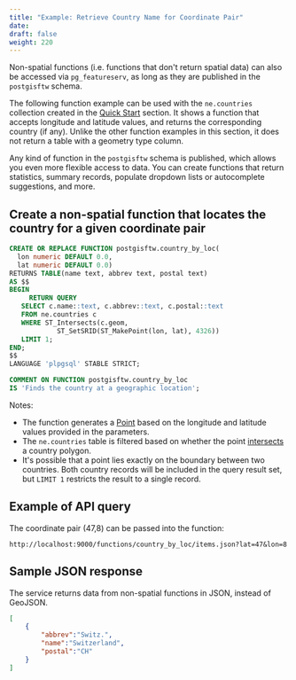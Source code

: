 ```yaml
---
title: "Example: Retrieve Country Name for Coordinate Pair"
date:
draft: false
weight: 220
---
```


Non-spatial functions (i.e. functions that don't return spatial data) can also be accessed via `pg_featureserv`, as long as they are published in the `postgisftw` schema.

The following function example can be used with the `ne.countries` collection created in the [Quick Start](/quickstart/) section. It shows a function that accepts longitude and latitude values, and returns the corresponding country (if any). Unlike the other function examples in this section, it does not return a table with a geometry type column.

Any kind of function in the `postgisftw` schema is published, which allows you even more flexible access to data. You can create functions that return statistics, summary records, populate dropdown lists or autocomplete suggestions, and more.

## Create a non-spatial function that locates the country for a given coordinate pair

```sql
CREATE OR REPLACE FUNCTION postgisftw.country_by_loc(
  lon numeric DEFAULT 0.0,
  lat numeric DEFAULT 0.0)
RETURNS TABLE(name text, abbrev text, postal text)
AS $$
BEGIN
     RETURN QUERY
   SELECT c.name::text, c.abbrev::text, c.postal::text
   FROM ne.countries c
   WHERE ST_Intersects(c.geom,
            ST_SetSRID(ST_MakePoint(lon, lat), 4326))
   LIMIT 1;
END;
$$
LANGUAGE 'plpgsql' STABLE STRICT;

COMMENT ON FUNCTION postgisftw.country_by_loc
IS 'Finds the country at a geographic location';
```

Notes:

* The function generates a [Point](https://postgis.net/docs/ST_MakePoint.html) based on the longitude and latitude values provided in the parameters.
* The `ne.countries` table is filtered based on whether the point [intersects](https://postgis.net/docs/ST_Intersects.html) a country polygon.
* It's possible that a point lies exactly on the boundary between two countries. Both country records will be included in the query result set, but `LIMIT 1` restricts the result to a single record. 

## Example of API query

The coordinate pair (47,8) can be passed into the function:

`http://localhost:9000/functions/country_by_loc/items.json?lat=47&lon=8`

## Sample JSON response

The service returns data from non-spatial functions in JSON, instead of GeoJSON.

```json
[
    {
        "abbrev":"Switz.",
        "name":"Switzerland",
        "postal":"CH"
    }
]
```
